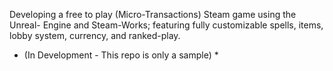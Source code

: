 Developing a free to play (Micro-Transactions) Steam game using the Unreal- Engine and Steam-Works; featuring fully customizable spells, items, lobby system, currency, and ranked-play. 


* (In Development - This repo is only a sample) *